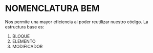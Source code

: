 # NOMENCLATURA BEM
Nos permite una mayor eficiencia al poder reutilizar nuestro código. La estructura base es:

1. BLOQUE
2. ELEMENTO
3. MODIFICADOR